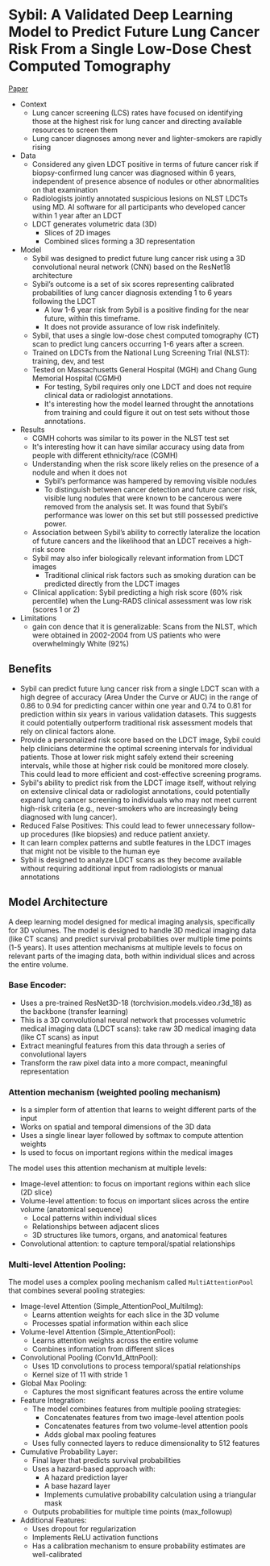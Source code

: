 # Sybil: A Validated Deep Learning Model to Predict Future Lung Cancer Risk From a Single Low-Dose Chest Computed Tomography

[Paper](paper.pdf)

- Context
  - Lung cancer screening (LCS) rates have focused on identifying those at the highest risk for lung cancer and directing available resources to screen them
  - Lung cancer diagnoses among never and lighter-smokers are rapidly rising
- Data
  - Considered any given LDCT positive in terms of future cancer risk if biopsy-confirmed lung cancer was diagnosed within 6 years, independent of presence absence of nodules or other abnormalities on that examination
  - Radiologists jointly annotated suspicious lesions on NLST LDCTs using MD. AI software for all participants who developed cancer within 1 year after an LDCT
  - LDCT generates volumetric data (3D)
    - Slices of 2D images
    - Combined slices forming a 3D representation
- Model
  - Sybil was designed to predict future lung cancer risk using a 3D convolutional neural network (CNN) based on the ResNet18 architecture
  - Sybil’s outcome is a set of six scores representing calibrated probabilities of lung cancer diagnosis extending 1 to 6 years following the LDCT
    - A low 1-6 year risk from Sybil is a positive finding for the near future, within this timeframe.
    - It does not provide assurance of low risk indefinitely.
  - Sybil, that uses a single low-dose chest computed tomography (CT) scan to predict lung cancers occurring 1-6 years after a screen.
  - Trained on LDCTs from the National Lung Screening Trial (NLST): training, dev, and test
  - Tested on Massachusetts General Hospital (MGH) and Chang Gung Memorial Hospital (CGMH)
    - For testing, Sybil requires only one LDCT and does not require clinical data or radiologist annotations. 
    - It's interesting how the model learned throught the annotations from training and could figure it out on test sets without those annotations.
- Results
  - CGMH cohorts was similar to its power in the NLST test set
  - It's interesting how it can have similar accuracy using data from people with different ethnicity/race (CGMH)
  - Understanding when the risk score likely relies on the presence of a nodule and when it does not
    - Sybil’s performance was hampered by removing visible nodules
    - To distinguish between cancer detection and future cancer risk, visible lung nodules that were known to be cancerous were removed from the analysis set. It was found that Sybil’s performance was lower on this set but still possessed predictive power.
  - Association between Sybil’s ability to correctly lateralize the location of future cancers and the likelihood that an LDCT receives a high-risk score
  - Sybil may also infer biologically relevant information from LDCT images
    - Traditional clinical risk factors such as smoking duration can be predicted directly from the LDCT images
  - Clinical application: Sybil predicting a high risk score (60% risk percentile) when the Lung-RADS clinical assessment was low risk (scores 1 or 2)
- Limitations
  - gain con dence that it is generalizable: Scans from the NLST, which were obtained in 2002-2004 from US patients who were overwhelmingly White (92%)

## Benefits

- Sybil can predict future lung cancer risk from a single LDCT scan with a high degree of accuracy (Area Under the Curve or AUC) in the range of 0.86 to 0.94 for predicting cancer within one year and 0.74 to 0.81 for prediction within six years in various validation datasets. This suggests it could potentially outperform traditional risk assessment models that rely on clinical factors alone.
- Provide a personalized risk score based on the LDCT image, Sybil could help clinicians determine the optimal screening intervals for individual patients. Those at lower risk might safely extend their screening intervals, while those at higher risk could be monitored more closely. This could lead to more efficient and cost-effective screening programs.
- Sybil's ability to predict risk from the LDCT image itself, without relying on extensive clinical data or radiologist annotations, could potentially expand lung cancer screening to individuals who may not meet current high-risk criteria (e.g., never-smokers who are increasingly being diagnosed with lung cancer).
- Reduced False Positives: This could lead to fewer unnecessary follow-up procedures (like biopsies) and reduce patient anxiety.
- It can learn complex patterns and subtle features in the LDCT images that might not be visible to the human eye
- Sybil is designed to analyze LDCT scans as they become available without requiring additional input from radiologists or manual annotations

## Model Architecture

A deep learning model designed for medical imaging analysis, specifically for 3D volumes. The model is designed to handle 3D medical imaging data (like CT scans) and predict survival probabilities over multiple time points (1-5 years). It uses attention mechanisms at multiple levels to focus on relevant parts of the imaging data, both within individual slices and across the entire volume.

### Base Encoder:

- Uses a pre-trained ResNet3D-18 (torchvision.models.video.r3d_18) as the backbone (transfer learning)
- This is a 3D convolutional neural network that processes volumetric medical imaging data (LDCT scans): take raw 3D medical imaging data (like CT scans) as input
- Extract meaningful features from this data through a series of convolutional layers
- Transform the raw pixel data into a more compact, meaningful representation

### Attention mechanism (weighted pooling mechanism)

- Is a simpler form of attention that learns to weight different parts of the input
- Works on spatial and temporal dimensions of the 3D data
- Uses a single linear layer followed by softmax to compute attention weights
- Is used to focus on important regions within the medical images

The model uses this attention mechanism at multiple levels:

- Image-level attention: to focus on important regions within each slice (2D slice)
- Volume-level attention: to focus on important slices across the entire volume (anatomical sequence)
  - Local patterns within individual slices
  - Relationships between adjacent slices
  - 3D structures like tumors, organs, and anatomical features
- Convolutional attention: to capture temporal/spatial relationships

### Multi-level Attention Pooling:

The model uses a complex pooling mechanism called `MultiAttentionPool` that combines several pooling strategies:

- Image-level Attention (Simple_AttentionPool_MultiImg):
  - Learns attention weights for each slice in the 3D volume
  - Processes spatial information within each slice
- Volume-level Attention (Simple_AttentionPool):
  - Learns attention weights across the entire volume
  - Combines information from different slices
- Convolutional Pooling (Conv1d_AttnPool):
  - Uses 1D convolutions to process temporal/spatial relationships
  - Kernel size of 11 with stride 1
- Global Max Pooling:
  - Captures the most significant features across the entire volume
- Feature Integration:
  - The model combines features from multiple pooling strategies:
    - Concatenates features from two image-level attention pools
    - Concatenates features from two volume-level attention pools
    - Adds global max pooling features
  - Uses fully connected layers to reduce dimensionality to 512 features
- Cumulative Probability Layer:
  - Final layer that predicts survival probabilities
  - Uses a hazard-based approach with:
    - A hazard prediction layer
    - A base hazard layer
    - Implements cumulative probability calculation using a triangular mask
  - Outputs probabilities for multiple time points (max_followup)
- Additional Features:
  - Uses dropout for regularization
  - Implements ReLU activation functions
  - Has a calibration mechanism to ensure probability estimates are well-calibrated
